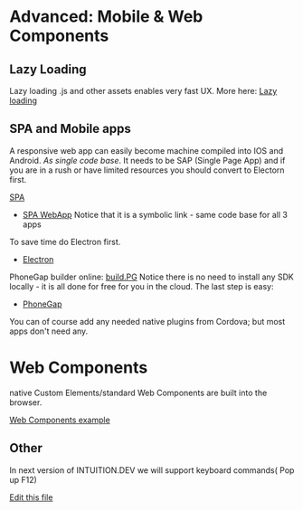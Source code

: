 
# Advanced: Mobile & Web Components

## Lazy Loading

Lazy loading .js and other assets enables very fast UX. More here:
[Lazy loading](https://github.com/intuition-dev/toolBelt/tree/master/lazyLoading)


## SPA and Mobile apps

A responsive web app can easily become machine compiled into IOS and Android. *As single code base*. 
It needs to be SAP (Single Page App) and if you are in a rush or have limited resources you should convert to Electorn first.

[SPA](https://github.com/intuition-dev/toolBelt/tree/master/spa-ts-router)

- [SPA WebApp](https://github.com/intuition-dev/mbMobile/tree/master/webReaderApp)
Notice that it is a symbolic link - same code base for all 3 apps

To save time do Electron first.
- [Electron](https://github.com/intuition-dev/mbMobile/tree/master/electronReaderApp)


PhoneGap builder online: [build.PG](https://build.phonegap.com)
Notice there is no need to install any SDK locally - it is all done for free for you in the cloud.
The last step is easy:

- [PhoneGap](https://github.com/intuition-dev/mbMobile)

You can of course add any needed native plugins from Cordova; but most apps don't need any.


# Web Components

native Custom Elements/standard Web Components are built into the browser.

[Web Components example](https://github.com/intuition-dev/toolBelt/tree/master/custEl/custEl1)


## Other

In next version of INTUITION.DEV we will support keyboard commands( Pop up F12)


[Edit this file](https://github.com/intuition-dev/IntuitionDocs/tree/master/docs)